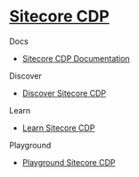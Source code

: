 # [Sitecore CDP]()

Docs

 - [Sitecore CDP Documentation]()

Discover

 - [Discover Sitecore CDP]()

Learn

 - [Learn Sitecore CDP]()

Playground

 - [Playground Sitecore CDP]()